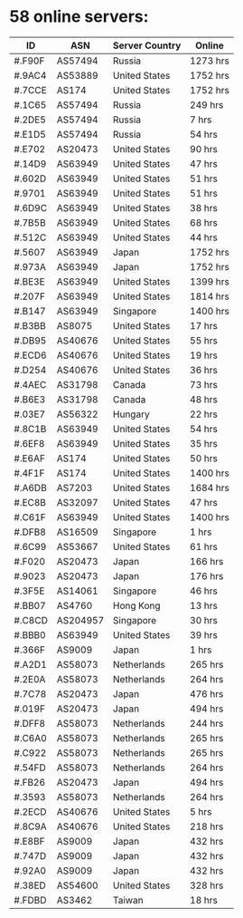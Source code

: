 # 58 online servers:

| ID | ASN | Server Country | Online |
| ------ | ------ | ------ | ------ |
| #.F90F | AS57494 | Russia | 1273 hrs |
| #.9AC4 | AS53889 | United States | 1752 hrs |
| #.7CCE | AS174 | United States | 1752 hrs |
| #.1C65 | AS57494 | Russia | 249 hrs |
| #.2DE5 | AS57494 | Russia | 7 hrs |
| #.E1D5 | AS57494 | Russia | 54 hrs |
| #.E702 | AS20473 | United States | 90 hrs |
| #.14D9 | AS63949 | United States | 47 hrs |
| #.602D | AS63949 | United States | 51 hrs |
| #.9701 | AS63949 | United States | 51 hrs |
| #.6D9C | AS63949 | United States | 38 hrs |
| #.7B5B | AS63949 | United States | 68 hrs |
| #.512C | AS63949 | United States | 44 hrs |
| #.5607 | AS63949 | Japan | 1752 hrs |
| #.973A | AS63949 | Japan | 1752 hrs |
| #.BE3E | AS63949 | United States | 1399 hrs |
| #.207F | AS63949 | United States | 1814 hrs |
| #.B147 | AS63949 | Singapore | 1400 hrs |
| #.B3BB | AS8075 | United States | 17 hrs |
| #.DB95 | AS40676 | United States | 55 hrs |
| #.ECD6 | AS40676 | United States | 19 hrs |
| #.D254 | AS40676 | United States | 36 hrs |
| #.4AEC | AS31798 | Canada | 73 hrs |
| #.B6E3 | AS31798 | Canada | 48 hrs |
| #.03E7 | AS56322 | Hungary | 22 hrs |
| #.8C1B | AS63949 | United States | 54 hrs |
| #.6EF8 | AS63949 | United States | 35 hrs |
| #.E6AF | AS174 | United States | 50 hrs |
| #.4F1F | AS174 | United States | 1400 hrs |
| #.A6DB | AS7203 | United States | 1684 hrs |
| #.EC8B | AS32097 | United States | 47 hrs |
| #.C61F | AS63949 | United States | 1400 hrs |
| #.DFB8 | AS16509 | Singapore | 1 hrs |
| #.6C99 | AS53667 | United States | 61 hrs |
| #.F020 | AS20473 | Japan | 166 hrs |
| #.9023 | AS20473 | Japan | 176 hrs |
| #.3F5E | AS14061 | Singapore | 46 hrs |
| #.BB07 | AS4760 | Hong Kong | 13 hrs |
| #.C8CD | AS204957 | Singapore | 30 hrs |
| #.BBB0 | AS63949 | United States | 39 hrs |
| #.366F | AS9009 | Japan | 1 hrs |
| #.A2D1 | AS58073 | Netherlands | 265 hrs |
| #.2E0A | AS58073 | Netherlands | 264 hrs |
| #.7C78 | AS20473 | Japan | 476 hrs |
| #.019F | AS20473 | Japan | 494 hrs |
| #.DFF8 | AS58073 | Netherlands | 244 hrs |
| #.C6A0 | AS58073 | Netherlands | 265 hrs |
| #.C922 | AS58073 | Netherlands | 265 hrs |
| #.54FD | AS58073 | Netherlands | 264 hrs |
| #.FB26 | AS20473 | Japan | 494 hrs |
| #.3593 | AS58073 | Netherlands | 264 hrs |
| #.2ECD | AS40676 | United States | 5 hrs |
| #.8C9A | AS40676 | United States | 218 hrs |
| #.E8BF | AS9009 | Japan | 432 hrs |
| #.747D | AS9009 | Japan | 432 hrs |
| #.92A0 | AS9009 | Japan | 432 hrs |
| #.38ED | AS54600 | United States | 328 hrs |
| #.FDBD | AS3462 | Taiwan | 18 hrs |

